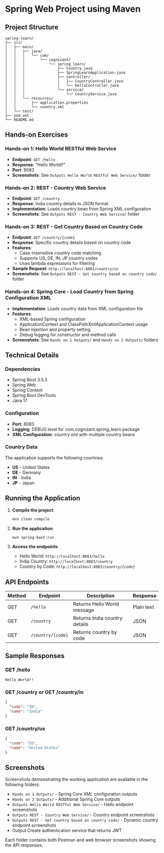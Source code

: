 # Spring Web Project using Maven

## Project Structure

```
spring-learn/
├── src/
│   ├── main/
│   │   ├── java/
│   │   │   └── com/
│   │   │       └── cognizant/
│   │   │           └── spring_learn/
│   │   │               ├── Country.java
│   │   │               ├── SpringLearnApplication.java
│   │   │               ├── controller/
│   │   │               │   ├── CountryController.java
│   │   │               │   └── HelloController.java
│   │   │               └── service/
│   │   │                   └── CountryService.java
│   │   └── resources/
│   │       ├── application.properties
│   │       └── country.xml
│   └── test/
├── pom.xml
└── README.md
```

## Hands-on Exercises

### Hands-on 1: Hello World RESTful Web Service

- **Endpoint**: `GET /hello`
- **Response**: "Hello World!!"
- **Port**: 8083
- **Screenshots**: See `Outputs Hello World RESTful Web Service/` folder

### Hands-on 2: REST - Country Web Service

- **Endpoint**: `GET /country`
- **Response**: India country details in JSON format
- **Implementation**: Loads country bean from Spring XML configuration
- **Screenshots**: See `Outputs REST - Country Web Service/` folder

### Hands-on 3: REST - Get Country Based on Country Code

- **Endpoint**: `GET /country/{code}`
- **Response**: Specific country details based on country code
- **Features**:
  - Case-insensitive country code matching
  - Supports US, DE, IN, JP country codes
  - Uses lambda expressions for filtering
- **Sample Request**: `http://localhost:8083/country/in`
- **Screenshots**: See `Outputs REST - Get country based on country code/` folder

### Hands-on 4: Spring Core - Load Country from Spring Configuration XML

- **Implementation**: Loads country data from XML configuration file
- **Features**:
  - XML-based Spring configuration
  - ApplicationContext and ClassPathXmlApplicationContext usage
  - Bean injection and property setting
  - Debug logging for constructor and method calls
- **Screenshots**: See `Hands on 1 Outputs/` and `Hands on 2 Outputs/` folders

## Technical Details

### Dependencies

- Spring Boot 3.5.3
- Spring Web
- Spring Context
- Spring Boot DevTools
- Java 17

### Configuration

- **Port**: 8083
- **Logging**: DEBUG level for com.cognizant.spring_learn package
- **XML Configuration**: country.xml with multiple country beans

### Country Data

The application supports the following countries:

- **US** - United States
- **DE** - Germany
- **IN** - India
- **JP** - Japan

## Running the Application

1. **Compile the project**:

   ```bash
   mvn clean compile
   ```
2. **Run the application**:

   ```bash
   mvn spring-boot:run
   ```
3. **Access the endpoints**:

   - Hello World: `http://localhost:8083/hello`
   - India Country: `http://localhost:8083/country`
   - Country by Code: `http://localhost:8083/country/{code}`

## API Endpoints

| Method | Endpoint            | Description                   | Response   |
| ------ | ------------------- | ----------------------------- | ---------- |
| GET    | `/hello`          | Returns Hello World message   | Plain text |
| GET    | `/country`        | Returns India country details | JSON       |
| GET    | `/country/{code}` | Returns country by code       | JSON       |

## Sample Responses

### GET /hello

```
Hello World!!
```

### GET /country or GET /country/in

```json
{
  "code": "IN",
  "name": "India"
}
```

### GET /country/us

```json
{
  "code": "US",
  "name": "United States"
}
```

## Screenshots

Screenshots demonstrating the working application are available in the following folders:

- `Hands on 1 Outputs/` - Spring Core XML configuration outputs
- `Hands on 2 Outputs/` - Additional Spring Core outputs
- `Outputs Hello World RESTful Web Service/` - Hello endpoint screenshots
- `Outputs REST - Country Web Service/` - Country endpoint screenshots
- `Outputs REST - Get country based on country code/` - Dynamic country endpoint screenshots
- Output Create authentication service that returns JWT

Each folder contains both Postman and web browser screenshots showing the API responses.
